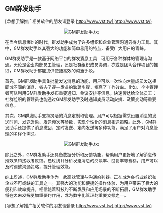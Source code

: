 ## **GM群发助手**

[😍想了解推广相关软件的朋友请登录 http://www.vst.tw](http://www.vst.tw)

 <center><img src="https://vst.tw/MP4/tuiguang/png/6.png" alt="GM群发助手.txt"></center>

在当今信息爆炸的时代，群发助手成为了许多组织和企业管理沟通的得力工具。其中，GM群发助手以其强大的功能和简单易用的特点，备受广大用户的青睐。

GM群发助手是一款基于网络平台的群发消息工具，可用于各种群体的管理与沟通。无论是企业内部员工管理，还是社群组织成员协调，亦或是团队合作项目的推进，GM群发助手都能提供便捷高效的沟通手段。

首先，GM群发助手具备批量发送消息的功能，用户可以一次性向大量成员发送相同或不同的消息，省去了逐一发送的繁琐步骤，提高了工作效率。比如，企业管理者可以利用GM群发助手发布重要通知、会议安排等信息，快速传达给全体员工；社群组织的管理员也能通过GM群发助手及时通知成员活动安排、政策变动等重要信息。

其次，GM群发助手支持灵活的消息定制和管理。用户可以根据需求设置消息的发送时间、发送对象、发送频次等参数，实现个性化的消息推送策略。此外，GM群发助手还提供了消息撤回、定时发送、定向发送等多种功能，满足了用户对消息管理的多样化需求。

 <center><img src="https://vst.tw/MP4/tuiguang/png/0.png" alt="GM群发助手.txt"></center>

除此之外，GM群发助手还具备数据分析和反馈功能，帮助用户更好地了解消息传播效果和接收者反馈。通过统计分析发送消息的阅读率、回复率等指标，用户可以及时调整沟通策略，提升管理效能。

综上所述，GM群发助手作为一款高效管理与沟通的利器，正在成为各行业组织和企业不可或缺的工具之一。其强大的功能和便捷的操作体验，为用户带来了极大的便利和效率提升。相信随着科技的不断发展和应用场景的不断拓展，GM群发助手将在未来发挥更加重要的作用，成为数字化管理的重要支撑之一。

[😍想了解推广相关软件的朋友请登录 http://www.vst.tw](http://www.vst.tw)




